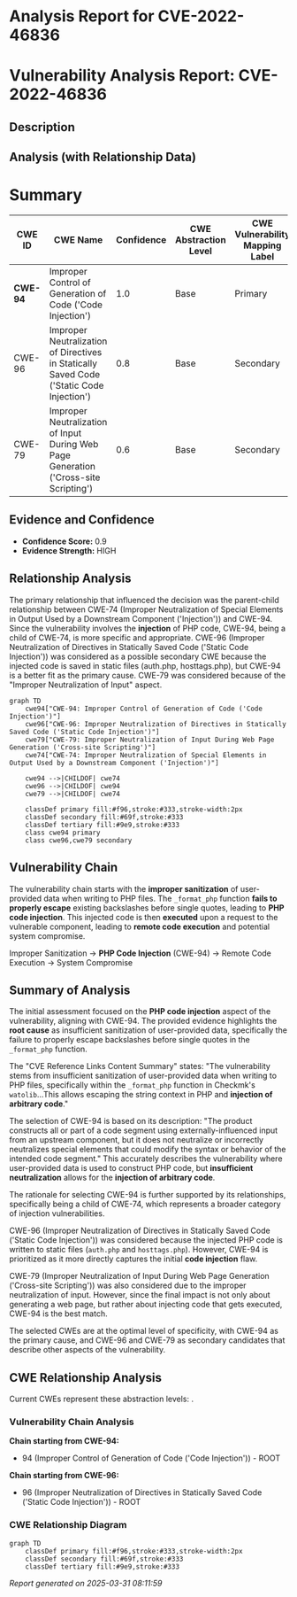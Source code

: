 # Analysis Report for CVE-2022-46836

# Vulnerability Analysis Report: CVE-2022-46836

## Description



## Analysis (with Relationship Data)

# Summary

| CWE ID | CWE Name | Confidence | CWE Abstraction Level | CWE Vulnerability Mapping Label | CWE-Vulnerability Mapping Notes |
|---|---|---|---|---|---|
| **CWE-94** | Improper Control of Generation of Code ('Code Injection') | 1.0 | Base | Primary | Allowed-with-Review |
| CWE-96 | Improper Neutralization of Directives in Statically Saved Code ('Static Code Injection') | 0.8 | Base | Secondary | Allowed |
| CWE-79 | Improper Neutralization of Input During Web Page Generation ('Cross-site Scripting') | 0.6 | Base | Secondary | Allowed |

## Evidence and Confidence

*   **Confidence Score:** 0.9
*   **Evidence Strength:** HIGH

## Relationship Analysis

The primary relationship that influenced the decision was the parent-child relationship between CWE-74 (Improper Neutralization of Special Elements in Output Used by a Downstream Component ('Injection')) and CWE-94. Since the vulnerability involves the **injection** of PHP code, CWE-94, being a child of CWE-74, is more specific and appropriate. CWE-96 (Improper Neutralization of Directives in Statically Saved Code ('Static Code Injection')) was considered as a possible secondary CWE because the injected code is saved in static files (auth.php, hosttags.php), but CWE-94 is a better fit as the primary cause. CWE-79 was considered because of the "Improper Neutralization of Input" aspect.

```mermaid
graph TD
    cwe94["CWE-94: Improper Control of Generation of Code ('Code Injection')"]
    cwe96["CWE-96: Improper Neutralization of Directives in Statically Saved Code ('Static Code Injection')"]
    cwe79["CWE-79: Improper Neutralization of Input During Web Page Generation ('Cross-site Scripting')"]
    cwe74["CWE-74: Improper Neutralization of Special Elements in Output Used by a Downstream Component ('Injection')"]
    
    cwe94 -->|CHILDOF| cwe74
    cwe96 -->|CHILDOF| cwe94
    cwe79 -->|CHILDOF| cwe74
    
    classDef primary fill:#f96,stroke:#333,stroke-width:2px
    classDef secondary fill:#69f,stroke:#333
    classDef tertiary fill:#9e9,stroke:#333
    class cwe94 primary
    class cwe96,cwe79 secondary
```

## Vulnerability Chain

The vulnerability chain starts with the **improper sanitization** of user-provided data when writing to PHP files. The `_format_php` function **fails to properly escape** existing backslashes before single quotes, leading to **PHP code injection**. This injected code is then **executed** upon a request to the vulnerable component, leading to **remote code execution** and potential system compromise.

Improper Sanitization -> **PHP Code Injection** (CWE-94) -> Remote Code Execution -> System Compromise

## Summary of Analysis

The initial assessment focused on the **PHP code injection** aspect of the vulnerability, aligning with CWE-94. The provided evidence highlights the **root cause** as insufficient sanitization of user-provided data, specifically the failure to properly escape backslashes before single quotes in the `_format_php` function.

The "CVE Reference Links Content Summary" states: "The vulnerability stems from insufficient sanitization of user-provided data when writing to PHP files, specifically within the `_format_php` function in Checkmk's `watolib`...This allows escaping the string context in PHP and **injection of arbitrary code**."

The selection of CWE-94 is based on its description: "The product constructs all or part of a code segment using externally-influenced input from an upstream component, but it does not neutralize or incorrectly neutralizes special elements that could modify the syntax or behavior of the intended code segment." This accurately describes the vulnerability where user-provided data is used to construct PHP code, but **insufficient neutralization** allows for the **injection of arbitrary code**.

The rationale for selecting CWE-94 is further supported by its relationships, specifically being a child of CWE-74, which represents a broader category of injection vulnerabilities.

CWE-96 (Improper Neutralization of Directives in Statically Saved Code ('Static Code Injection')) was considered because the injected PHP code is written to static files (`auth.php` and `hosttags.php`). However, CWE-94 is prioritized as it more directly captures the initial **code injection** flaw.

CWE-79 (Improper Neutralization of Input During Web Page Generation ('Cross-site Scripting')) was also considered due to the improper neutralization of input. However, since the final impact is not only about generating a web page, but rather about injecting code that gets executed, CWE-94 is the best match.

The selected CWEs are at the optimal level of specificity, with CWE-94 as the primary cause, and CWE-96 and CWE-79 as secondary candidates that describe other aspects of the vulnerability.


## CWE Relationship Analysis

Current CWEs represent these abstraction levels: .


### Vulnerability Chain Analysis

**Chain starting from CWE-94:**
- 94 (Improper Control of Generation of Code ('Code Injection')) - ROOT


**Chain starting from CWE-96:**
- 96 (Improper Neutralization of Directives in Statically Saved Code ('Static Code Injection')) - ROOT



### CWE Relationship Diagram

```mermaid
graph TD
    classDef primary fill:#f96,stroke:#333,stroke-width:2px
    classDef secondary fill:#69f,stroke:#333
    classDef tertiary fill:#9e9,stroke:#333
```



*Report generated on 2025-03-31 08:11:59*
